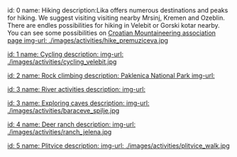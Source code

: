 id: 0
name: Hiking
description:Lika offers numerous destinations and peaks for hiking.
                We suggest visiting visiting nearby Mrsinj, Kremen and Ozeblin.
                There are endles possibilities for hiking in Velebit or Gorski kotar nearby.
                You can see some possibilities on <a href="https://www.hps.hr/karta/index.html?longitude=15.218510627745&latitude=44.9172109365462&object_icon=obilaznica&area=sjeverni_velebit&object_name=Senjsko%20bilo%20%2D%20vrh%20Jadi%C4%8Deva%20plan%20(1416%20m)">
                Croatian Mountaineering association page
img-url: ./images/activities/hike_premuziceva.jpg

id: 1
name: Cycling
description:
img-url: ./images/activities/cycling_velebit.jpg

id: 2
name: Rock climbing
description: Paklenica National Park
img-url:

id: 3
name: River activities
description:
img-url:

id: 3
name: Exploring caves
description:
img-url: ./images/activities/baraceve_spilje.jpg

id: 4
name: Deer ranch
description:
img-url: ./images/activities/ranch_jelena.jpg

id: 5
name: Plitvice
description:
img-url: ./images/activities/plitvice_walk.jpg